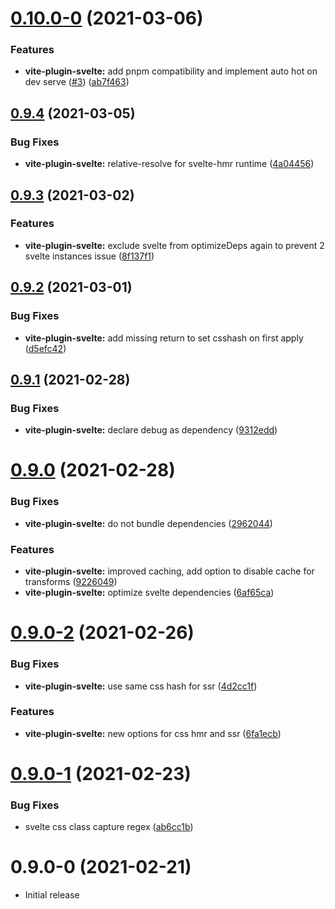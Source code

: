 # [0.10.0-0](https://github.com/svitejs/svite/compare/vite-plugin-svelte@0.9.4...vite-plugin-svelte@0.10.0-0) (2021-03-06)


### Features

* **vite-plugin-svelte:** add pnpm compatibility and implement auto hot on dev serve ([#3](https://github.com/svitejs/svite/issues/3)) ([ab7f463](https://github.com/svitejs/svite/commit/ab7f463c83abf68e8ca88497549e30a721296c7b))



## [0.9.4](https://github.com/svitejs/svite/compare/vite-plugin-svelte@0.9.3...vite-plugin-svelte@0.9.4) (2021-03-05)


### Bug Fixes

* **vite-plugin-svelte:** relative-resolve for svelte-hmr runtime ([4a04456](https://github.com/svitejs/svite/commit/4a044568d23aae0fbb5eb1834bf61a33d986093f))



## [0.9.3](https://github.com/svitejs/svite/compare/vite-plugin-svelte@0.9.2...vite-plugin-svelte@0.9.3) (2021-03-02)


### Features

* **vite-plugin-svelte:** exclude svelte from optimizeDeps again to prevent 2 svelte instances issue ([8f137f1](https://github.com/svitejs/svite/commit/8f137f1919ae39592ac6ebfe7f6c93c6e83c988a))



## [0.9.2](https://github.com/svitejs/svite/compare/vite-plugin-svelte@0.9.1...vite-plugin-svelte@0.9.2) (2021-03-01)


### Bug Fixes

* **vite-plugin-svelte:** add missing return to set csshash on first apply ([d5efc42](https://github.com/svitejs/svite/commit/d5efc4212e2e3437d061069ec8764460f4a2ce81))



## [0.9.1](https://github.com/svitejs/svite/compare/vite-plugin-svelte@0.9.0...vite-plugin-svelte@0.9.1) (2021-02-28)


### Bug Fixes

* **vite-plugin-svelte:** declare debug as dependency ([9312edd](https://github.com/svitejs/svite/commit/9312eddd158a2ed5cf098fd331b2c92df26a6b09))



# [0.9.0](https://github.com/svitejs/svite/compare/vite-plugin-svelte@0.9.0-2...vite-plugin-svelte@0.9.0) (2021-02-28)


### Bug Fixes

* **vite-plugin-svelte:** do not bundle dependencies ([2962044](https://github.com/svitejs/svite/commit/2962044eddf23c22af25dd21e917116143de5b88))


### Features

* **vite-plugin-svelte:** improved caching, add option to disable cache for transforms ([9226049](https://github.com/svitejs/svite/commit/92260495b28f4edf277b7aa386be6b33828bd9f8))
* **vite-plugin-svelte:** optimize svelte dependencies ([6af65ca](https://github.com/svitejs/svite/commit/6af65cab5af555536d89e30b3cf0f4929e39688f))



# [0.9.0-2](https://github.com/svitejs/svite/compare/vite-plugin-svelte@0.9.0-1...vite-plugin-svelte@0.9.0-2) (2021-02-26)


### Bug Fixes

* **vite-plugin-svelte:** use same css hash for ssr ([4d2cc1f](https://github.com/svitejs/svite/commit/4d2cc1ff589c40bc15a41e454c657d6cfc23fd26))


### Features

* **vite-plugin-svelte:** new options for css hmr and ssr ([6fa1ecb](https://github.com/svitejs/svite/commit/6fa1ecb85eee93f1356ae941312d5582122e6b71))



# [0.9.0-1](https://github.com/svitejs/svite/compare/vite-plugin-svelte@0.9.0-0...vite-plugin-svelte@0.9.0-1) (2021-02-23)


### Bug Fixes

* svelte css class capture regex ([ab6cc1b](https://github.com/svitejs/svite/commit/ab6cc1b39bb308e7abcdef139ad345006a3ca3ec))



# 0.9.0-0 (2021-02-21)
* Initial release



